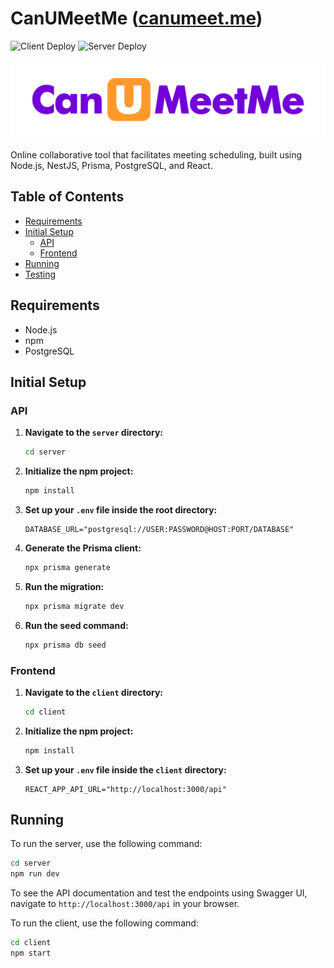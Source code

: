 # CanUMeetMe ([canumeet.me](https://www.canumeet.me/))

![Client Deploy](https://deploy-badge.vercel.app/?url=https%3A%2F%2Fwww.canumeet.me%2F&name=client)
![Server Deploy](https://deploy-badge.vercel.app/?url=https%3A%2F%2Fwww.canumeet.me%2Fapi&name=server)

![CanUMeetMe](client/src/assets/logo.png)

Online collaborative tool that facilitates meeting scheduling, built using Node.js, NestJS, Prisma, PostgreSQL, and React.

## Table of Contents

- [Requirements](#requirements)
- [Initial Setup](#initial-setup)
  - [API](#api)
  - [Frontend](#frontend)
- [Running](#running)
- [Testing](#testing)

## Requirements

- Node.js
- npm
- PostgreSQL

## Initial Setup

### API

1. **Navigate to the `server` directory:**

   ```bash
   cd server
   ```

2. **Initialize the npm project:**

   ```bash
   npm install
   ```

3. **Set up your `.env` file inside the root directory:**

   ```env
   DATABASE_URL="postgresql://USER:PASSWORD@HOST:PORT/DATABASE"
   ```

4. **Generate the Prisma client:**

   ```bash
   npx prisma generate
   ```

5. **Run the migration:**

   ```bash
   npx prisma migrate dev
   ```

6. **Run the seed command:**
   ```bash
   npx prisma db seed
   ```

### Frontend

1. **Navigate to the `client` directory:**

   ```bash
   cd client
   ```

2. **Initialize the npm project:**

   ```bash
   npm install
   ```

3. **Set up your `.env` file inside the `client` directory:**
   ```env
   REACT_APP_API_URL="http://localhost:3000/api"
   ```

## Running

To run the server, use the following command:

```bash
cd server
npm run dev
```

To see the API documentation and test the endpoints using Swagger UI, navigate to `http://localhost:3000/api` in your browser.

To run the client, use the following command:

```bash
cd client
npm start
```
